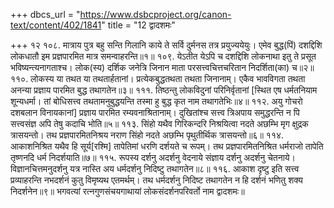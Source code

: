 +++
dbcs_url = "https://www.dsbcproject.org/canon-text/content/402/1841"
title = "12 द्वादशमः"

+++
१२
१०८. मात्राय पुत्र बहु सन्ति गिलानि काये 
ते सर्वि दुर्मनस तत्र प्रयुज्ययेयुः। 
एमेव बुद्ध(पिं) दशद्दिशि लोकधातौ 
इम प्रज्ञपारमित मात्र समन्वाहरन्ति॥१॥
१०९. येऽतीत येऽपि च दशद्दिशि लोकनाथा 
इतु ते प्रसूत भविष्यन्त्यनागताश्च। 
लोक(स्य) दर्शिक जनेत्रि जिनान माता 
परसत्त्वचित्तचरितान निदर्शिता(का) च॥२॥
११०. लोकस्य या तथत या तथतार्हतानां। 
प्रत्येकबुद्धतथता तथता जिनानाम्। 
एकैव भावविगता तथता अनन्या 
प्रज्ञाय पारमित बुद्ध तथागतेन॥३॥
१११. तिष्ठन्तु लोकविदुनां परिनिर्वृतानां 
[स्थित एष धर्मतनियाम शून्यधर्मा। 
तां बोधिसत्त्व तथतामनुबुद्धयन्ति 
तस्मा हु बुद्ध कृत नाम तथागतेभिः॥४॥
११२. अयु गोचरो दशबलान विनायकानां]
प्रज्ञाय पारमित रम्यवनाश्रितानाम्। 
दुखितांश्च सत्त्व त्रि‍अपाय समुद्धरन्ति 
न पि सत्त्वसंज्ञ अपि तेषु कदाचि भोति॥५॥
११३. सिंहो यथैव गिरिकन्दरि निश्रयित्वा 
नदते अछम्भि मृग क्षुद्रक त्रासयन्तो। 
तथ प्रज्ञपारमितनिश्रय नराण सिंहो 
नदते अछम्भि पृथुतीर्थिक त्रासयन्तो॥६॥
११४. आकाशनिश्रित यथैव हि सूर्य[रश्मि]
तापेतिमां धरणि दर्शयते च रूपम्। 
तथ प्रज्ञपारमितनिश्रित धर्मराजो 
तापेति तृष्णनदि धर्म निदर्शयाति॥७॥
११५. रूपस्य दर्शनु अदर्शनु वेदनाये 
संज्ञाय दर्शनु अदर्शनु चेतनाये। 
विज्ञानचित्तमनुदर्शनु यत्र नास्ति 
अय धर्मदर्शनु निदिष्टु तथागतेन॥८॥
११६. आकाश दृष्टु इति सत्त्व प्रव्याहरन्ति 
नभदर्शनं कुतु विमृष्यथ एतमर्थम्। 
तथ धर्मदर्शनु निदिष्ट तथागतेन 
न हि दर्शनं भणितु शक्य निदर्शनेन॥९॥
भगवत्यां रत्नगुणसंचयगाथायां लोकसंदर्शनपरिवर्तो नाम द्वादशमः॥
